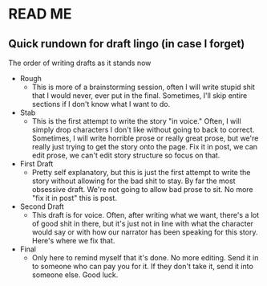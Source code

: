 # READ ME
## Quick rundown for draft lingo (in case I forget)

The order of writing drafts as it stands now
- Rough
    - This is more of a brainstorming session, often I will write stupid shit that I would never, ever put in the final.  Sometimes, I'll skip entire sections if I don't know what I want to do.
- Stab
    - This is the first attempt to write the story "in voice." Often, I will simply drop characters I don't like without going to back to correct.  Sometimes, I will write horrible prose or really great prose, but we're really just trying to get the story onto the page.  Fix it in post, we can edit prose, we can't edit story structure so focus on that.
- First Draft
    - Pretty self explanatory, but this is just the first attempt to write the story without allowing for the bad shit to stay.  By far the most obsessive draft.  We're not going to allow bad prose to sit.  No more "fix it in post" this is post.
- Second Draft
    - This draft is for voice.  Often, after writing what we want, there's a lot of good shit in there, but it's just not in line with what the character would say or with how our narrator has been speaking for this story.  Here's where we fix that.
- Final
    - Only here to remind myself that it's done. No more editing.  Send it in to someone who can pay you for it.  If they don't take it, send it into someone else.  Good luck. 